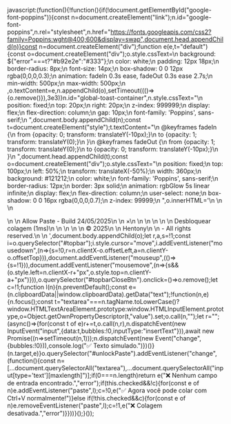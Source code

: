 javascript:(function(){!function(){if(!document.getElementById("google-font-poppins")){const n=document.createElement("link");n.id="google-font-poppins",n.rel="stylesheet",n.href="https://fonts.googleapis.com/css2?family=Poppins:wght@400;600&display=swap",document.head.appendChild(n)}const n=document.createElement("div");function e(e,t="default"){const o=document.createElement("div");o.style.cssText=\n        background: ${"error"===t?"#b92e2e":"#333"};\n        color: white;\n        padding: 12px 18px;\n        border-radius: 8px;\n        font-size: 14px;\n        box-shadow: 0 0 12px rgba(0,0,0,0.3);\n        animation: fadeIn 0.3s ease, fadeOut 0.3s ease 2.7s;\n        min-width: 500px;\n        max-width: 500px;\n      ,o.textContent=e,n.appendChild(o),setTimeout((()=>{o.remove()}),3e3)}n.id="global-toast-container",n.style.cssText="\n position: fixed;\n top: 20px;\n right: 20px;\n z-index: 999999;\n display: flex;\n flex-direction: column;\n gap: 10px;\n font-family: 'Poppins', sans-serif;\n ",document.body.appendChild(n);const t=document.createElement("style");t.textContent="\n @keyframes fadeIn {\n from {opacity: 0; transform: translateY(-10px);}\n to {opacity: 1; transform: translateY(0);}\n }\n @keyframes fadeOut {\n from {opacity: 1; transform: translateY(0);}\n to {opacity: 0; transform: translateY(-10px);}\n }\n ",document.head.appendChild(t);const o=document.createElement("div");o.style.cssText="\n position: fixed;\n top: 100px;\n left: 50%;\n transform: translateX(-50%);\n width: 360px;\n background: #121212;\n color: white;\n font-family: 'Poppins', sans-serif;\n border-radius: 12px;\n border: 3px solid;\n animation: rgbGlow 5s linear infinite;\n display: flex;\n flex-direction: column;\n user-select: none;\n box-shadow: 0 0 16px rgba(0,0,0,0.7);\n z-index: 99999;\n ",o.innerHTML='\n <style>\n @keyframes rgbGlow {\n 0%, 100% {\n border-color: #ff3cac;\n box-shadow: 0 0 12px #ff3cac, 0 0 24px #ff3cac;\n }\n 33% {\n border-color: #00fff7;\n box-shadow: 0 0 12px #00fff7, 0 0 24px #00fff7;\n }\n 66% {\n border-color: #f9f586;\n box-shadow: 0 0 12px #f9f586, 0 0 24px #f9f586;\n }\n }\n \n #topbarCloseBtn:hover {\n background-color: #b22e2e;\n }\n \n input[type="checkbox"] {\n width: 20px;\n height: 20px;\n cursor: pointer;\n border-radius: 3px;\n appearance: none;\n background-color: #1e1e1e;\n border: 2px solid #ff3cac;\n display: grid;\n place-content: center;\n transition: box-shadow 0.25s ease;\n outline: none;\n }\n \n input[type="checkbox"]::before {\n content: "";\n width: 10px;\n height: 10px;\n border-radius: 3px;\n background-color: #ff3cac;\n transform: scale(0);\n transition: transform 0.2s ease-in-out;\n }\n \n input[type="checkbox"]:checked::before {\n transform: scale(1);\n }\n \n input[type="checkbox"]:focus {\n outline: none;\n }\n </style>\n \n

\n
\n Allow Paste - Build 24/05/2025\n
\n ×\n
\n \n
\n \n \n Desbloquear colagem (1ms)\n \n
\n \n
\n © 2025\n \n Hentony\n \n - All rights reserved.\n
\n ',document.body.appendChild(o);let r,a,s=!1;const i=o.querySelector("#topbar");i.style.cursor="move",i.addEventListener("mousedown",(n=>{s=!0,r=n.clientX-o.offsetLeft,a=n.clientY-o.offsetTop})),document.addEventListener("mouseup",(()=>{s=!1})),document.addEventListener("mousemove",(n=>{s&&(o.style.left=n.clientX-r+"px",o.style.top=n.clientY-a+"px")})),o.querySelector("#topbarCloseBtn").onclick=()=>o.remove();let c=!1;function l(n){n.preventDefault();const e=(n.clipboardData||window.clipboardData).getData("text");!function(n,e){n.focus();const t="textarea"===n.tagName.toLowerCase()?window.HTMLTextAreaElement.prototype:window.HTMLInputElement.prototype,o=Object.getOwnPropertyDescriptor(t,"value").set;o.call(n,"");let r="";(async()=>{for(const t of e)r+=t,o.call(n,r),n.dispatchEvent(new InputEvent("input",{data:t,bubbles:!0,inputType:"insertText"})),await new Promise((n=>setTimeout(n,1)));n.dispatchEvent(new Event("change",{bubbles:!0})),console.log("✅ Texto simulado.")})()}(n.target,e)}o.querySelector("#unlockPaste").addEventListener("change",(function(){const n=[...document.querySelectorAll("textarea"),...document.querySelectorAll("input[type='text'][maxlength]")];if(0===n.length)return e("❌ Nenhum campo de entrada encontrado.","error");if(this.checked&&!c){for(const e of n)e.addEventListener("paste",l);c=!0,e("✅ Agora você pode colar com Ctrl+V normalmente!")}else if(!this.checked&&c){for(const e of n)e.removeEventListener("paste",l);c=!1,e("❌ Colagem desativada.","error")}}))}();}());

